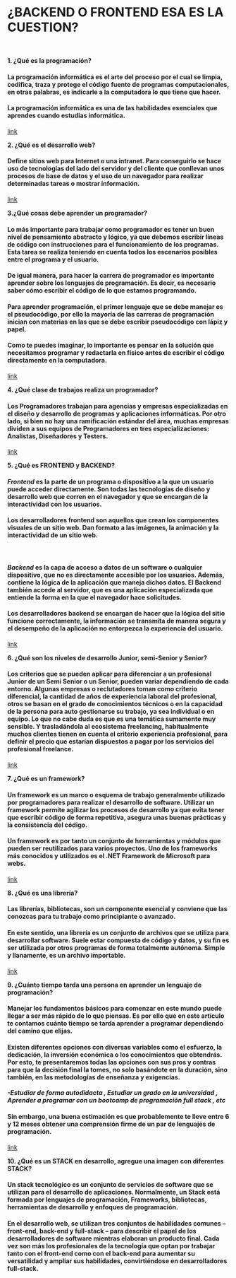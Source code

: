 # **¿BACKEND O FRONTEND ESA ES LA CUESTION?**

<br>

**1. ¿Qué es la programación?** 
<br>

####   La programación informática es el arte del proceso por el cual se limpia, codifica, traza y protege el código fuente de programas computacionales, en otras palabras, es indicarle a la computadora lo que tiene que hacer. 
#### La programación informática es una de las habilidades esenciales que aprendes cuando estudias informática.
[link](https://www.netec.com/que-es-programacion)

**2. ¿Qué es el desarrollo web?**

#### Define sitios web para Internet o una intranet. Para conseguirlo se hace uso de tecnologías del lado del servidor y del cliente que conllevan unos procesos de base de datos y el uso de un navegador para realizar determinadas tareas o mostrar información.
[link](https://www.redcomcibernetico.es/programacion-web#:~:text=Desarrollo%20o%20programaci%C3%B3n%20web%3A%20define,determinadas%20tareas%20o%20mostrar%20informaci%C3%B3n.)

**3.¿Qué cosas debe aprender un programador?**
<br>

#### Lo más importante para trabajar como programador es tener un buen nivel de pensamiento abstracto y lógico, ya que debemos escribir líneas de código con instrucciones para el funcionamiento de los programas. Esta tarea se realiza teniendo en cuenta todos los escenarios posibles entre el programa y el usuario.
#### De igual manera, para hacer la carrera de programador es importante aprender sobre los lenguajes de programación. Es decir, es necesario saber cómo escribir el código de lo que estamos programando.
#### Para aprender programación, el primer lenguaje que se debe manejar es el pseudocódigo, por ello la mayoría de las carreras de programación inician con materias en las que se debe escribir pseudocódigo con lápiz y papel.
#### Como te puedes imaginar, lo importante es pensar en la solución que necesitamos programar y redactarla en físico antes de escribir el código directamente en la computadora.
[link](https://www.crehana.com/blog/transformacion-digital/hacer-carrera-de-programador/)

**4. ¿Qué clase de trabajos realiza un programador?**
<br>

#### Los Programadores trabajan para agencias y empresas especializadas en el diseño y desarrollo de programas y aplicaciones informáticas. Por otro lado, si bien no hay una ramificación estándar del área, muchas empresas dividen a sus equipos de Programadores en tres especializaciones: Analistas, Diseñadores y Testers.
[link](https://neuvoo.com.mx/neuvooPedia/es/programador/#:~:text=Los%20Programadores%20trabajan%20para%20agencias,%3A%20Analistas%2C%20Dise%C3%B1adores%20y%20Testers.)

**5. ¿Qué es FRONTEND y BACKEND?**
<br>

#### ***Frontend*** es la parte de un programa o dispositivo a la que un usuario puede acceder directamente. Son todas las tecnologías de diseño y desarrollo web que corren en el navegador y que se encargan de la interactividad con los usuarios.
#### Los desarrolladores frontend son aquellos que crean los componentes visuales de un sitio web. Dan formato a las imágenes, la animación y la interactividad de un sitio web.
 <br>

 #### ***Backend***  es la capa de acceso a datos de un software o cualquier dispositivo, que no es directamente accesible por los usuarios. Además, contiene la lógica de la aplicación que maneja dichos datos. El Backend también accede al servidor, que es una aplicación especializada que entiende la forma en la que el navegador hace solicitudes.
#### Los desarrolladores backend se encargan de hacer que la lógica del sitio funcione correctamente, la información se transmita de manera segura y el desempeño de la aplicación no entorpezca la experiencia del usuario.
[link](https://platzi.com/blog/que-es-frontend-y-backend/#:~:text=Frontend%20es%20la%20parte%20de,corre%20del%20lado%20del%20servidor.)


**6. ¿Qué son los niveles de desarrollo Junior, semi-Senior y Senior?**
<br>

#### Los criterios que se pueden aplicar para diferenciar a un profesional Junior de un Semi Senior o un Senior, pueden variar dependiendo de cada entorno. Algunas empresas o reclutadores toman como criterio diferencial, la cantidad de años de experiencia laboral del profesional, otros se basan en el grado de conocimientos técnicos o en la capacidad de la persona para auto gestionarse su trabajo, ya sea individual o en equipo. Lo que no cabe duda es que es una temática sumamente muy sensible. Y trasladándola al ecosistema freelancing, habitualmente muchos clientes tienen en cuenta el criterio experiencia profesional, para definir el precio que estarían dispuestos a pagar por los servicios del profesional freelance.
[link](https://es.linkedin.com/pulse/las-diferencias-entre-un-profesional-junior-semi-y-garcia-rodr%C3%ADguez)

**7. ¿Qué es un framework?**
<br>

#### Un framework es un marco o esquema de trabajo generalmente utilizado por programadores para realizar el desarrollo de software. Utilizar un framework permite agilizar los procesos de desarrollo ya que evita tener que escribir código de forma repetitiva, asegura unas buenas prácticas y la consistencia del código.
#### Un framework es por tanto un conjunto de herramientas y módulos que pueden ser reutilizados para varios proyectos. Uno de los frameworks más conocidos y utilizados es el .NET Framework de Microsoft para webs.
[link](https://www.arimetrics.com/glosario-digital/framework)

**8. ¿Qué es una librería?**
<br>

#### Las librerías, bibliotecas, son un componente esencial y conviene que las conozcas para tu trabajo como principiante o avanzado.  
#### En este sentido, una librería es un conjunto de archivos que se utiliza para desarrollar software. Suele estar compuesta de código y datos, y su fin es ser utilizada por otros programas de forma totalmente autónoma. Simple y llanamente, es un archivo importable.  
[link](https://devcamp.es/que-es-libreria-programacion/)

**9. ¿Cuánto tiempo tarda una persona en aprender un lenguaje de programación?**
<br>

#### Manejar los fundamentos básicos para comenzar en este mundo puede llegar a ser más rápido de lo que piensas. Es por ello que en este artículo te contamos cuánto tiempo se tarda aprender a programar dependiendo del camino que elijas.
#### Existen diferentes opciones con diversas variables como el esfuerzo, la dedicación, la inversión económica o los conocimientos que obtendrás. Por esto, te presentaremos todas las opciones con sus pros y contras para que la decisión final la tomes, no solo basándote en la duración, sino también, en las metodologías de enseñanza y exigencias.
***-Estudiar de forma autodidacta , Estudiar un grado en la universidad , Aprender a programar con un bootcamp de programación full stack , etc***
#### Sin embargo, una buena estimación es que probablemente te lleve entre 6 y 12 meses obtener una comprensión firme de un par de lenguajes de programación.
[link](https://www.hackaboss.com/blog/cuanto-se-tarda-en-aprender-a-programar)

**10. ¿Qué es un STACK en desarrollo, agregue una imagen con diferentes STACK?**
<br>

#### Un stack tecnológico es un conjunto de servicios de software que se utilizan para el desarrollo de aplicaciones. Normalmente, un Stack está formada por lenguajes de programación, Frameworks, bibliotecas, herramientas de desarrollo y enfoques de programación.
#### En el desarrollo web, se utilizan tres conjuntos de habilidades comunes – front-end, back-end y full-stack – para describir el papel de los desarrolladores de software mientras elaboran un producto final. Cada vez son más los profesionales de la tecnología que optan por trabajar tanto con el front-end como con el back-end para aumentar su versatilidad y ampliar sus habilidades, convirtiéndose en desarrolladores full-stack.